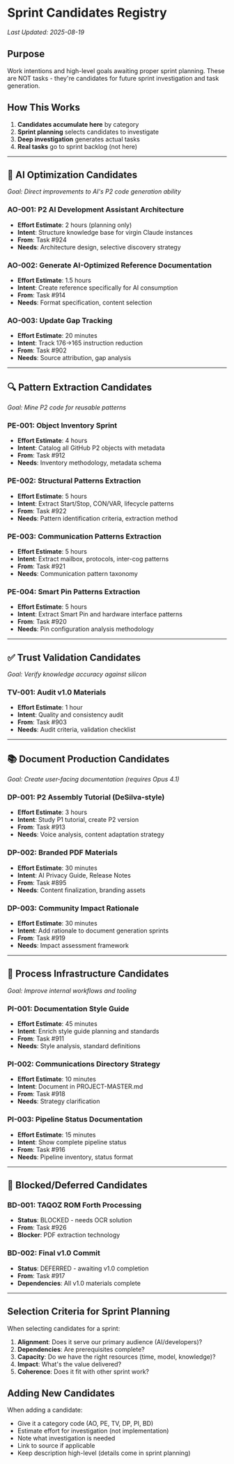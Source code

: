 # Sprint Candidates Registry

*Last Updated: 2025-08-19*

## Purpose
Work intentions and high-level goals awaiting proper sprint planning. These are NOT tasks - they're candidates for future sprint investigation and task generation.

## How This Works
1. **Candidates accumulate here** by category
2. **Sprint planning** selects candidates to investigate
3. **Deep investigation** generates actual tasks
4. **Real tasks** go to sprint backlog (not here)

---

## 🤖 AI Optimization Candidates
*Goal: Direct improvements to AI's P2 code generation ability*

### AO-001: P2 AI Development Assistant Architecture
- **Effort Estimate**: 2 hours (planning only)
- **Intent**: Structure knowledge base for virgin Claude instances
- **From**: Task #924
- **Needs**: Architecture design, selective discovery strategy

### AO-002: Generate AI-Optimized Reference Documentation
- **Effort Estimate**: 1.5 hours
- **Intent**: Create reference specifically for AI consumption
- **From**: Task #914
- **Needs**: Format specification, content selection

### AO-003: Update Gap Tracking
- **Effort Estimate**: 20 minutes
- **Intent**: Track 176→165 instruction reduction
- **From**: Task #902
- **Needs**: Source attribution, gap analysis

---

## 🔍 Pattern Extraction Candidates
*Goal: Mine P2 code for reusable patterns*

### PE-001: Object Inventory Sprint
- **Effort Estimate**: 4 hours
- **Intent**: Catalog all GitHub P2 objects with metadata
- **From**: Task #912
- **Needs**: Inventory methodology, metadata schema

### PE-002: Structural Patterns Extraction
- **Effort Estimate**: 5 hours
- **Intent**: Extract Start/Stop, CON/VAR, lifecycle patterns
- **From**: Task #922
- **Needs**: Pattern identification criteria, extraction method

### PE-003: Communication Patterns Extraction
- **Effort Estimate**: 5 hours
- **Intent**: Extract mailbox, protocols, inter-cog patterns
- **From**: Task #921
- **Needs**: Communication pattern taxonomy

### PE-004: Smart Pin Patterns Extraction
- **Effort Estimate**: 5 hours
- **Intent**: Extract Smart Pin and hardware interface patterns
- **From**: Task #920
- **Needs**: Pin configuration analysis methodology

---

## ✅ Trust Validation Candidates
*Goal: Verify knowledge accuracy against silicon*

### TV-001: Audit v1.0 Materials
- **Effort Estimate**: 1 hour
- **Intent**: Quality and consistency audit
- **From**: Task #903
- **Needs**: Audit criteria, validation checklist

---

## 📚 Document Production Candidates
*Goal: Create user-facing documentation (requires Opus 4.1)*

### DP-001: P2 Assembly Tutorial (DeSilva-style)
- **Effort Estimate**: 3 hours
- **Intent**: Study P1 tutorial, create P2 version
- **From**: Task #913
- **Needs**: Voice analysis, content adaptation strategy

### DP-002: Branded PDF Materials
- **Effort Estimate**: 30 minutes
- **Intent**: AI Privacy Guide, Release Notes
- **From**: Task #895
- **Needs**: Content finalization, branding assets

### DP-003: Community Impact Rationale
- **Effort Estimate**: 30 minutes
- **Intent**: Add rationale to document generation sprints
- **From**: Task #919
- **Needs**: Impact assessment framework

---

## 🔧 Process Infrastructure Candidates
*Goal: Improve internal workflows and tooling*

### PI-001: Documentation Style Guide
- **Effort Estimate**: 45 minutes
- **Intent**: Enrich style guide planning and standards
- **From**: Task #911
- **Needs**: Style analysis, standard definitions

### PI-002: Communications Directory Strategy
- **Effort Estimate**: 10 minutes
- **Intent**: Document in PROJECT-MASTER.md
- **From**: Task #918
- **Needs**: Strategy clarification

### PI-003: Pipeline Status Documentation
- **Effort Estimate**: 15 minutes
- **Intent**: Show complete pipeline status
- **From**: Task #916
- **Needs**: Pipeline inventory, status format

---

## 🚧 Blocked/Deferred Candidates

### BD-001: TAQOZ ROM Forth Processing
- **Status**: BLOCKED - needs OCR solution
- **From**: Task #926
- **Blocker**: PDF extraction technology

### BD-002: Final v1.0 Commit
- **Status**: DEFERRED - awaiting v1.0 completion
- **From**: Task #917
- **Dependencies**: All v1.0 materials complete

---

## Selection Criteria for Sprint Planning

When selecting candidates for a sprint:
1. **Alignment**: Does it serve our primary audience (AI/developers)?
2. **Dependencies**: Are prerequisites complete?
3. **Capacity**: Do we have the right resources (time, model, knowledge)?
4. **Impact**: What's the value delivered?
5. **Coherence**: Does it fit with other sprint work?

## Adding New Candidates

When adding a candidate:
- Give it a category code (AO, PE, TV, DP, PI, BD)
- Estimate effort for investigation (not implementation)
- Note what investigation is needed
- Link to source if applicable
- Keep description high-level (details come in sprint planning)